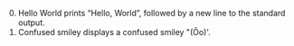 0. Hello World prints “Hello, World”, followed by a new line to the standard output.
1. Confused smiley displays a confused smiley "(Ôo)'.
